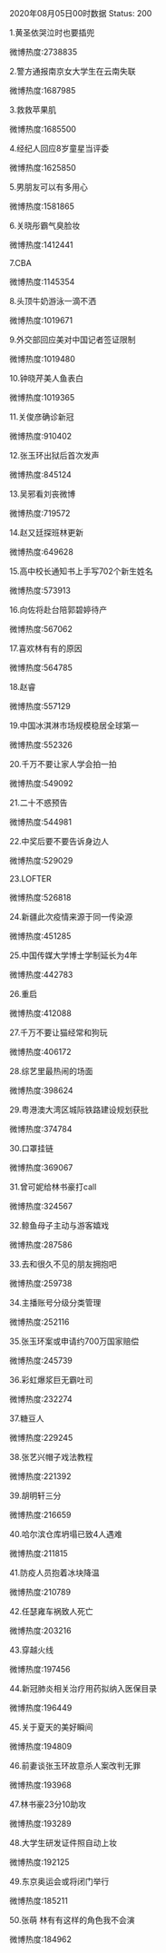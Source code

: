2020年08月05日00时数据
Status: 200

1.黄圣依哭泣时也要插兜

微博热度:2738835

2.警方通报南京女大学生在云南失联

微博热度:1687985

3.救救苹果肌

微博热度:1685500

4.经纪人回应8岁童星当评委

微博热度:1625850

5.男朋友可以有多用心

微博热度:1581865

6.关晓彤霸气臭脸妆

微博热度:1412441

7.CBA

微博热度:1145354

8.头顶牛奶游泳一滴不洒

微博热度:1019671

9.外交部回应美对中国记者签证限制

微博热度:1019480

10.钟晓芹美人鱼表白

微博热度:1019365

11.关俊彦确诊新冠

微博热度:910402

12.张玉环出狱后首次发声

微博热度:845124

13.吴邪看刘丧微博

微博热度:719572

14.赵又廷探班林更新

微博热度:649628

15.高中校长通知书上手写702个新生姓名

微博热度:573913

16.向佐将赴台陪郭碧婷待产

微博热度:567062

17.喜欢林有有的原因

微博热度:564785

18.赵睿

微博热度:557129

19.中国冰淇淋市场规模稳居全球第一

微博热度:552326

20.千万不要让家人学会拍一拍

微博热度:549092

21.二十不惑预告

微博热度:544981

22.中奖后要不要告诉身边人

微博热度:529029

23.LOFTER

微博热度:526818

24.新疆此次疫情来源于同一传染源

微博热度:451285

25.中国传媒大学博士学制延长为4年

微博热度:442783

26.重启

微博热度:412088

27.千万不要让猫经常和狗玩

微博热度:406172

28.综艺里最热闹的场面

微博热度:398624

29.粤港澳大湾区城际铁路建设规划获批

微博热度:374784

30.口罩挂链

微博热度:369067

31.曾可妮给林书豪打call

微博热度:324567

32.鲸鱼母子主动与游客嬉戏

微博热度:287586

33.去和很久不见的朋友拥抱吧

微博热度:259738

34.主播账号分级分类管理

微博热度:252116

35.张玉环案或申请约700万国家赔偿

微博热度:245739

36.彩虹爆浆巨无霸吐司

微博热度:232274

37.糖豆人

微博热度:229245

38.张艺兴帽子戏法教程

微博热度:221392

39.胡明轩三分

微博热度:216659

40.哈尔滨仓库坍塌已致4人遇难

微博热度:211815

41.防疫人员抱着冰块降温

微博热度:210789

42.任瑟雍车祸致人死亡

微博热度:203216

43.穿越火线

微博热度:197456

44.新冠肺炎相关治疗用药拟纳入医保目录

微博热度:196449

45.关于夏天的美好瞬间

微博热度:194809

46.前妻谈张玉环故意杀人案改判无罪

微博热度:193968

47.林书豪23分10助攻

微博热度:193289

48.大学生研发证件照自动上妆

微博热度:192125

49.东京奥运会或将闭门举行

微博热度:185211

50.张萌 林有有这样的角色我不会演

微博热度:184962

